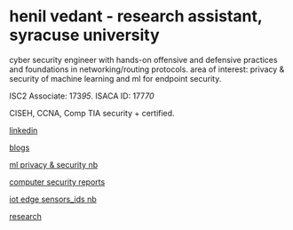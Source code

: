# henil vedant   - research assistant, syracuse university

cyber security engineer with hands-on offensive and defensive practices and foundations in networking/routing protocols. area of interest: privacy & security of machine learning and ml for endpoint security.

ISC2 Associate: 173*95*.
      ISACA ID: 177*70*

CISEH, CCNA, Comp TIA security + certified.

[linkedin](https://www.linkedin.com/in/henil-vedant/)


[blogs](https://medium.com/@hhv8051)


[ml privacy & security nb](https://github.com/Henilv/MachineLearning_Privacy-Security)


[computer security reports](https://github.com/Henilv/Computer_Security-attacks)


[iot edge sensors_ids nb](https://github.com/Henilv/IoT-app_sec/tree/main)


[research](https://link.springer.com/chapter/10.1007/978-981-16-6285-0_24)

